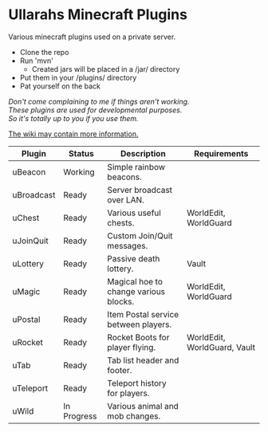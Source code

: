 # Ullarahs Minecraft Plugins
Various minecraft plugins used on a private server.

 * Clone the repo
 * Run 'mvn'
   * Created jars will be placed in a /jar/ directory
 * Put them in your /plugins/ directory
 * Pat yourself on the back
 
*Don't come complaining to me if things aren't working.  
These plugins are used for developmental purposes.  
So it's totally up to you if you use them.*

[The wiki may contain more information.](https://github.com/Ullarah/MinecraftPlugins/wiki)

| Plugin     | Status      | Description                           | Requirements                 |
| ---------- | ------------| ------------------------------------- | ---------------------------- |
| uBeacon    | Working     | Simple rainbow beacons.               |                              |
| uBroadcast | Ready       | Server broadcast over LAN.            |                              |
| uChest     | Ready       | Various useful chests.                | WorldEdit, WorldGuard        |
| uJoinQuit  | Ready       | Custom Join/Quit messages.            |                              |
| uLottery   | Ready       | Passive death lottery.                | Vault                        |
| uMagic     | Ready       | Magical hoe to change various blocks. | WorldEdit, WorldGuard        |
| uPostal    | Ready       | Item Postal service between players.  |                              |
| uRocket    | Ready       | Rocket Boots for player flying.       | WorldEdit, WorldGuard, Vault |
| uTab       | Ready       | Tab list header and footer.           |                              |
| uTeleport  | Ready       | Teleport history for players.         |                              |
| uWild      | In Progress | Various animal and mob changes.       |                              |
